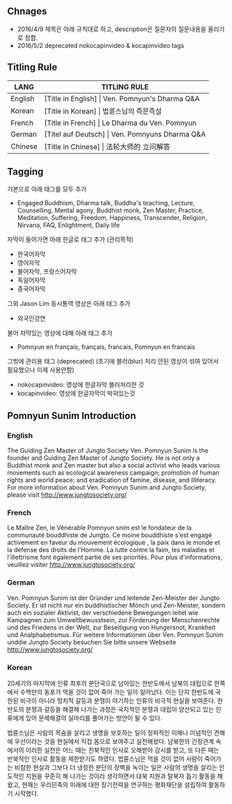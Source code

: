 ## Chnages
* 2016/4/9 제목은 아래 규칙대로 하고, description은 질문자의 질문내용을 올리기로 정함.
* 2016/5/2 deprecated nokocapinvideo & kocapinvideo tags

## Titling Rule

| LANG | TITLING RULE |
| ---- | ------------ |
| English   | [Title in English] \| Ven. Pomnyun's Dharma Q&A |
| Korean    | [Title in Korean] \| 법륜스님의 즉문즉설 |
| French    | [Title in French] \| Le Dharma du Ven. Pomnyun |
| German    | [Titel auf Deutsch] \| Ven. Pomnyuns Dharma Q&A |
| Chinese   | [Title in Chinese] \| 法轮大师的 立问解答 |

## Tagging

기본으로 아래 태그를 모두 추가

* Engaged Buddhism, Dharma talk, Buddha's teaching, Lecture, Counselling, Mental agony, Buddhist monk, Zen Master, Practice, Meditation, Suffering, Freedom, Happiness, Transcender, Religion, Nirvana, FAQ, Enlightment, Daily life


자막이 들어가면 아래 한글로 태그 추가 (관리목적)

* 한국어자막
* 영어자막
* 불어자막, 프랑스어자막
* 독일어자막
* 중국어자막

그외 Jason Lim 동시통역 영상은 아래 태그 추가

* 외국인강연

불어 자막있는 영상에 대해 아래 태그 추가

* Pomnyun en français, français, francais, Pomnyun en francais

그밖에 관리용 태그 (deprecated)
(초기에 블러(blur) 처리 안된 영상이 섞여 있어서 필요했으나 이제 사용안함)

* nokocapinvideo: 영상에 한글자막 블러처리한 것
* kocapinvideo: 영상에 한글자막이 박혀있는것

## Pomnyun Sunim Introduction

### English

The Guiding Zen Master of Jungto Society Ven. Pomnyun Sunim is the founder and Guiding Zen Master of Jungto Society. He is not only a Buddhist monk and Zen master but also a social activist who leads various movements such as ecological awareness campaign; promotion of human rights and world peace; and eradication of famine, disease, and illiteracy. For more information about Ven. Pomnyun Sunim and Jungto Society, please visit http://www.jungtosociety.org/

### French

Le Maître Zen, le Vénérable Pomnyun snim est le fondateur de la communauté bouddhiste de Jungto. Ce moine bouddhiste s'est engagé activement en faveur du mouvement  écologique , la paix dans le monde et la défense des droits de l'Homme. La lutte contre la faim, les maladies et l'illettrisme font également partie de ses priorités. Pour plus d'informations, veuillez visiter http://www.jungtosociety.org/

### German 

Ven. Pomnyun Sunim ist der Gründer und leitende Zen-Meister der Jungto Society. Er ist nicht nur ein buddhistischer Mönch und Zen-Meister, sondern auch ein sozialer Aktivist, der verschiedene Bewegungen leitet wie Kampagnen zum Umweltbewusstsein, zur Förderung der Menschenrechte und des Friedens in der Welt, zur Beseitigung von Hungersnot,  Krankheit und Analphabetismus. Für weitere Informationen über Ven. Pomnyun Sunim unddie Jungto Society besuchen Sie bitte unsere Webseite http://www.jungtosociety.org/

### Korean
20세기의 마지막에 인류 최후의 분단국으로 남아있는 한반도에서 남북의 대립으로 한쪽에서 수백만의 동포가 먹을 것이 없어 죽어 가는 일이 일어났다. 이는 단지 한반도에 국한된 비극이 아니라 정치적 갈등과 분쟁이 야기하는 인류의 비극적 현실을 보여준다. 한반도의 분쟁과 갈등을 해결해 나가는 과정은 국지적인 분쟁과 대립이 양산되고 있는 인류에게 있어 문제해결의 실마리를 풀어가는 방안이 될 수 있다.

법륜스님은 사람의 목숨을 살리고 생명을 보호하는 일이 정파적인 이해나 이념적인 견해에 우선이라는 것을 현실에서 직접 몸으로 보여주고 실천해왔다. 남북한의 긴장관계 속에서의 이러한 실천은 어느 때는 친북적인 인사로 오해받아 감시를 받고, 또 다른 때는 반북적인 인사로 활동을 제한받기도 하였다. 법륜스님은 먹을 것이 없어 사람이 죽어가는 비참한 현실과 그보다 더 냉정한 분단의 장벽을 녹이는 일은 사람의 생명을 살리는 인도적인 지원을 꾸준히 해 나가는 것이라 생각하면서 대북 지원과 탈북자 돕기 활동을 해왔고, 현재는 우리민족의 미래에 대한 장기전략을 연구하는 평화재단을 설립하여 활동하기 시작했다.

